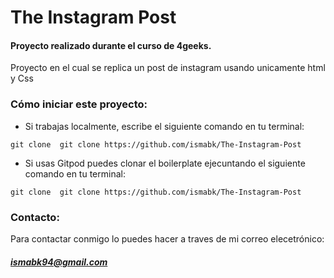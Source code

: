 # The Instagram Post

#### Proyecto realizado durante el curso de 4geeks.

Proyecto en el cual se replica un post de instagram usando unicamente html y Css

### Cómo iniciar este proyecto:
- Si trabajas localmente, escribe el siguiente comando en tu terminal:

`git clone  git clone https://github.com/ismabk/The-Instagram-Post`

- Si usas Gitpod puedes clonar el boilerplate ejecuntando el siguiente comando en tu terminal:

`git clone  git clone https://github.com/ismabk/The-Instagram-Post`

### Contacto:
Para contactar conmigo lo puedes hacer a traves de mi correo elecetrónico:
##### 	ismabk94@gmail.com
